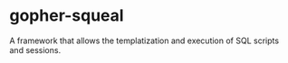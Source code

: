 # gopher-squeal
A framework that allows the templatization and execution of SQL scripts and sessions.
